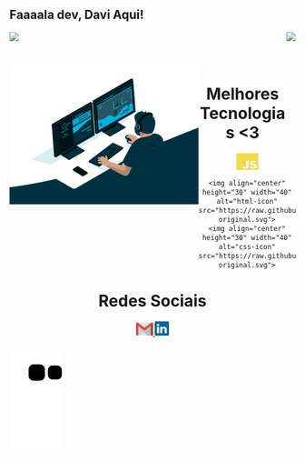 ## Faaaala dev, Davi Aqui!

<div>
  
  <img  height="180em" src="https://github-readme-stats.vercel.app/api?username=DaviHuene&show_icons=true&theme=midnight-purple&include_all_commits=true&count_private=true"/>
  <img align="right" height="180em" src="https://github-readme-stats.vercel.app/api/top-langs/?username=DaviHuene&layout=compact&langs_count=16&theme=midnight-purple"/>
</div>
<br>

<div  align="center"> 
  <div style="display: inline_block"><br>
    <img align="left" height="250" alt="coding-time" src="code.gif">
    <h1 align="center">Melhores Tecnologias <3</h1>
    <img align="center" height="30" width="40" alt="js-icon"  src="https://raw.githubusercontent.com/devicons/devicon/master/icons/javascript/javascript-plain.svg">
   
    <img align="center" height="30" width="40" alt="html-icon" src="https://raw.githubusercontent.com/devicons/devicon/master/icons/html5/html5-original.svg">
    <img align="center" height="30" width="40" alt="css-icon" src="https://raw.githubusercontent.com/devicons/devicon/master/icons/css3/css3-original.svg">
    
   </div>
    
  
  <h1 align="center">Redes Sociais</h1>
    <a href = "mailto: daviangelohuene2021@gmail.com ">
      <img width="30" src="gmail.svg">
    </a>
    <a href = "https://www.linkedin.com/in/davi-ângelo-martins-paes-huene-b41031208/">
      <img width="25" src="linkedin.svg">
    </a>
   
</div>
  
![Snake animation](https://github.com/DaviHuene/DaviHuene/blob/output/github-contribution-grid-snake.svg)

